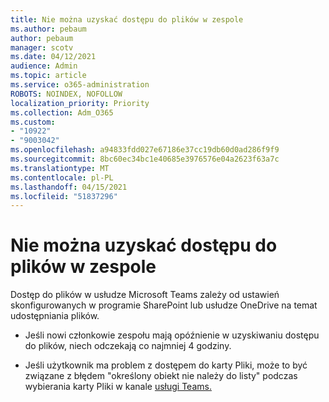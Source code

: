```yaml
---
title: Nie można uzyskać dostępu do plików w zespole
ms.author: pebaum
author: pebaum
manager: scotv
ms.date: 04/12/2021
audience: Admin
ms.topic: article
ms.service: o365-administration
ROBOTS: NOINDEX, NOFOLLOW
localization_priority: Priority
ms.collection: Adm_O365
ms.custom:
- "10922"
- "9003042"
ms.openlocfilehash: a94833fdd027e67186e37cc19db60d0ad286f9f9
ms.sourcegitcommit: 8bc60ec34bc1e40685e3976576e04a2623f63a7c
ms.translationtype: MT
ms.contentlocale: pl-PL
ms.lasthandoff: 04/15/2021
ms.locfileid: "51837296"
---
```

# <a name="unable-to-access-files-in-a-team"></a>Nie można uzyskać dostępu do plików w zespole

Dostęp do plików w usłudze Microsoft Teams zależy od ustawień skonfigurowanych w programie SharePoint lub usłudze OneDrive na temat udostępniania plików.

- Jeśli nowi członkowie zespołu mają opóźnienie w uzyskiwaniu dostępu do plików, niech odczekają co najmniej 4 godziny.

- Jeśli użytkownik ma problem z  dostępem do karty Pliki, może to być związane z błędem "określony obiekt nie należy do listy" podczas wybierania karty Pliki w kanale [usługi Teams.](https://docs.microsoft.com/microsoftteams/troubleshoot/files/object-specified-not-belong-to-list)
